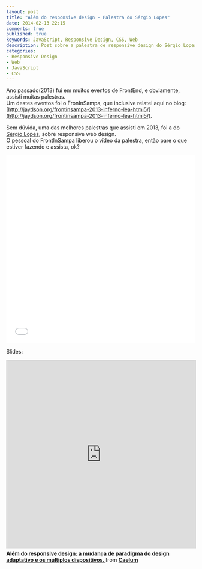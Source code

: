 ```yaml
---
layout: post
title: "Além do responsive design - Palestra do Sérgio Lopes"
date: 2014-02-13 22:15
comments: true
published: true
keywords: JavaScript, Responsive Design, CSS, Web
description: Post sobre a palestra de responsive design do Sérgio Lopes
categories:
- Responsive Design
- Web
- JavaScript
- CSS
---
```

Ano passado(2013) fui em muitos eventos de FrontEnd, e obviamente, assisti muitas palestras.  
Um destes eventos foi o FronInSampa, que inclusive relatei aqui no blog: [http://jaydson.org/frontinsampa-2013-inferno-lea-html5/](http://jaydson.org/frontinsampa-2013-inferno-lea-html5/).  

Sem dúvida, uma das melhores palestras que assisti em 2013, foi a do [Sérgio Lopes](https://twitter.com/sergio_caelum), sobre responsive web design.  
O pessoal do FrontInSampa liberou o vídeo da palestra, então pare o que estiver fazendo e assista, ok?  

<iframe width="100%" height="500" src="//www.youtube.com/embed/bJdFqCnxmVY" frameborder="0" allowfullscreen></iframe>  

Slides:  
<iframe src="http://www.slideshare.net/slideshow/embed_code/26195069" width="100%" height="500" frameborder="0" marginwidth="0" marginheight="0" scrolling="no" style="border:1px solid #CCC; border-width:1px 1px 0; margin-bottom:5px; max-width: 100%;" allowfullscreen> </iframe> <div style="margin-bottom:5px"> <strong> <a href="https://www.slideshare.net/caelumdev/alm-do-responsive-design-a-mudana-de-paradigma-do-design-adaptativo-e-os-mltiplos-dispositivos" title="Além do responsive design: a mudança de paradigma do design adaptativo e os múltiplos dispositivos. " target="_blank">Além do responsive design: a mudança de paradigma do design adaptativo e os múltiplos dispositivos. </a> </strong> from <strong><a href="http://www.slideshare.net/caelumdev" target="_blank">Caelum</a></strong> </div>